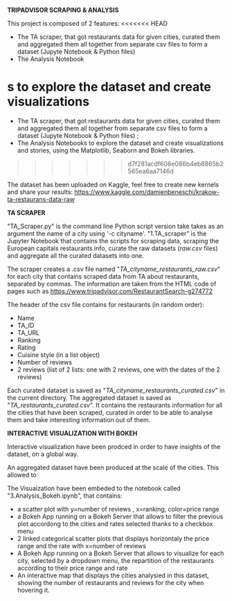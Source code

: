 **TRIPADVISOR SCRAPING & ANALYSIS**

This project is composed of 2 features:
<<<<<<< HEAD
- The TA scraper, that got restaurants data for given cities, curated them and aggregated them all together from separate csv files to form a dataset (Jupyte Notebook & Python files)
 - The Analysis Notebook

s to explore the dataset and create visualizations
=======
- The TA scraper, that got restaurants data for given cities, curated them and aggregated them all together from separate csv files to form a dataset (Jupyte Notebook & Python files) ;
- The Analysis Notebooks to explore the dataset and create visualizations and stories, using the Matplotlib, Seaborn and Bokeh libraries.
>>>>>>> d7f281acdf608e086b4eb8865b2565ea6aa7146d

The dataset has been uploaded on Kaggle, feel free to create new kernels and share your results: https://www.kaggle.com/damienbeneschi/krakow-ta-restaurans-data-raw


**TA SCRAPER**

"TA_Scraper.py" is the command line Python script version take takes as an argument the name of a city using '-c cityname'.
"1.TA_scraper" is the Jupyter Notebook that contains the scripts for scraping data, scraping the European capitals restaurants info, curate the raw datasets (*raw.csv* files) and aggregate all the curated datasets into one.

The scraper creates a .csv file named "*TA_cityname_restaurants_raw.csv*" for each city that contains scraped data from TA about restaurants, separated by commas. The information are taken from the HTML code of pages such as https://www.tripadvisor.com/RestaurantSearch-g274772

The header of the csv file contains for restaurants (in random order):
- Name
- TA_ID
- TA_URL
- Ranking
- Rating
- Cuisine style (in a list object)
- Number of reviews
- 2 reviews (list of 2 lists: one with 2 reviews, one with the dates of the 2 reviews)

Each curated dataset is saved as "*TA_cityname_restaurants_curated.csv*" in the current directory.
The aggregated dataset is saved as "*TA_restaurants_curated.csv*". It contains the restaurants information for all the cities that have been scraped, curated in order to be able to analyse them and take interesting information out of them.




**INTERACTIVE VISUALIZATION WITH BOKEH**

Interactive visualization have been prodced in order to have insights of the dataset, on a global way.

An aggregated dataset have been produced at the scale of the cities. This allowed to 

The Visuaization have been embeded to the notebook called "3.Analysis_Bokeh.ipynb", that contains:
- a scatter plot with y=number of reviews , x=ranking, color=price range
- a Bokeh App running on a Bokeh Server that allows to filter the previous plot accordong to the cities and rates selected thanks to a checkbox menu
- 2 linked categorical scatter plots that displays horizontaly the price range and the rate with x=number of reviews
- A Bokeh App running on a Bokeh Server that allows to visualize for each city, selected by a dropdown menu, the repartition of the restaurants according to their price range and rate
- An interactive map that displays the cities analysied in this dataset, showing the number of restaurants and reviews for the city when hovering it.
